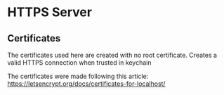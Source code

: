 # HTTPS Server

## Certificates

The certificates used here are created with no root certificate. 
Creates a valid HTTPS connection when trusted in keychain

The certificates were made following this article:
https://letsencrypt.org/docs/certificates-for-localhost/